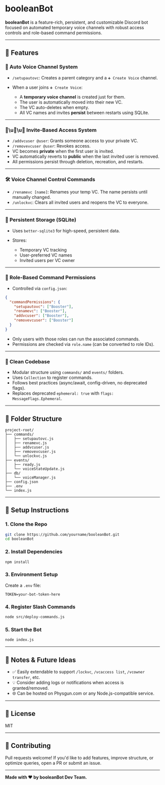 # booleanBot

**booleanBot** is a feature-rich, persistent, and customizable Discord bot focused on automated temporary voice channels with robust access controls and role-based command permissions.

---

## 🔧 Features

### 🎤 Auto Voice Channel System

* `/setupautovc`: Creates a parent category and a `➕ Create Voice` channel.
* When a user joins `➕ Create Voice`:

  * A **temporary voice channel** is created just for them.
  * The user is automatically moved into their new VC.
  * The VC auto-deletes when empty.
  * All VC names and invites **persist** between restarts using SQLite.

---

### 🧑‍\u🤝‍\u👨 Invite-Based Access System

* `/addvcuser @user`: Grants someone access to your private VC.
* `/removevcuser @user`: Revokes access.
* VC becomes **private** when the first user is invited.
* VC automatically reverts to **public** when the last invited user is removed.
* All permissions persist through deletion, recreation, and restarts.

---

### 🛠️ Voice Channel Control Commands

* `/renamevc [name]`: Renames your temp VC. The name persists until manually changed.
* `/unlockvc`: Clears all invited users and reopens the VC to everyone.

---

### 💾 Persistent Storage (SQLite)

* Uses `better-sqlite3` for high-speed, persistent data.
* Stores:

  * Temporary VC tracking
  * User-preferred VC names
  * Invited users per VC owner

---

### 🔐 Role-Based Command Permissions

* Controlled via `config.json`:

```json
{
  "commandPermissions": {
    "setupautovc": ["Booster"],
    "renamevc": ["Booster"],
    "addvcuser": ["Booster"],
    "removevcuser": ["Booster"]
  }
}
```

* Only users with those roles can run the associated commands.
* Permissions are checked via `role.name` (can be converted to role IDs).

---

### 🧼 Clean Codebase

* Modular structure using `commands/` and `events/` folders.
* Uses `Collection` to register commands.
* Follows best practices (async/await, config-driven, no deprecated flags).
* Replaces deprecated `ephemeral: true` with `flags: MessageFlags.Ephemeral`.

---

## 📁 Folder Structure

```
project-root/
├── commands/
│   ├── setupautovc.js
│   ├── renamevc.js
│   ├── addvcuser.js
│   ├── removevcuser.js
│   └── unlockvc.js
├── events/
│   ├── ready.js
│   └── voiceStateUpdate.js
├── db/
│   └── voiceManager.js
├── config.json
├── .env
└── index.js
```

---

## 🚀 Setup Instructions

### 1. Clone the Repo

```bash
git clone https://github.com/yourname/booleanBot.git
cd booleanBot
```

### 2. Install Dependencies

```bash
npm install
```

### 3. Environment Setup

Create a `.env` file:

```env
TOKEN=your-bot-token-here
```

### 4. Register Slash Commands

```bash
node src/deploy-commands.js
```

### 5. Start the Bot

```bash
node index.js
```

---

## 📘 Notes & Future Ideas

* ✅ Easily extendable to support `/lockvc`, `/vcaccess list`, `/vcowner transfer`, etc.
* 💡 Consider adding logs or notifications when access is granted/removed.
* 🌐 Can be hosted on Physgun.com or any Node.js-compatible service.

---

## 📜 License

MIT

---

## 🤝 Contributing

Pull requests welcome! If you'd like to add features, improve structure, or optimize queries, open a PR or submit an issue.

---

**Made with ❤️ by booleanBot Dev Team.**
